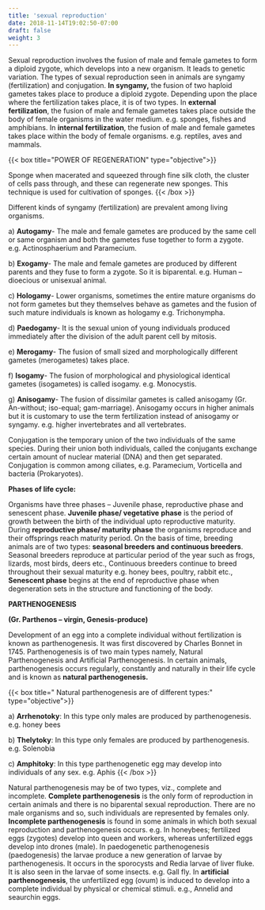```yaml
---
title: 'sexual reproduction'
date: 2018-11-14T19:02:50-07:00
draft: false
weight: 3
---
```



Sexual reproduction involves the fusion
of male and female gametes to form a diploid zygote, which develops into
a new organism. It leads to genetic variation. The types
of sexual reproduction seen in animals are syngamy
(fertilization) and conjugation. **In syngamy,** the fusion of two
haploid gametes takes place to produce a diploid
zygote. Depending upon the place where the
fertilization takes place, it is of two types. In
**external fertilization**, the fusion of male and
female gametes takes place outside the body
of female organisms in the water medium.
e.g. sponges, fishes and amphibians. In **internal fertilization**, the fusion of male and female
gametes takes place within the body of female
organisms. e.g. reptiles, aves and mammals.

{{< box title="POWER OF REGENERATION" type="objective">}}

Sponge when macerated
and squeezed through
fine silk cloth, the cluster of cells pass
through, and these can regenerate new
sponges. This technique is used for
cultivation of sponges.
{{< /box >}}



Different kinds of syngamy (fertilization)
are prevalent among living organisms.

a) **Autogamy**- The male and female
gametes are produced by the same cell or same
organism and both the gametes fuse together
to form a zygote. e.g. Actinosphaerium and
Paramecium.

b) **Exogamy**- The male and female gametes
are produced by different parents and they fuse
to form a zygote. So it is biparental. e.g. Human
– dioecious or unisexual animal.

c) **Hologamy**- Lower organisms,
sometimes the entire mature organisms do not
form gametes but they themselves behave as
gametes and the fusion of such mature individuals
is known as hologamy e.g. Trichonympha.

d) **Paedogamy**- It is the sexual union of
young individuals produced immediately after
the division of the adult parent cell by mitosis.

e) **Merogamy**- The fusion of small
sized and morphologically different gametes
(merogametes) takes place.

f) **Isogamy**- The fusion of morphological
and physiological identical gametes
(isogametes) is called isogamy. e.g. Monocystis.

g) **Anisogamy**- The fusion of dissimilar
gametes is called anisogamy (Gr. An-without;
iso-equal; gam-marriage). Anisogamy occurs
in higher animals but it is customary to use
the term fertilization instead of anisogamy
or syngamy. e.g. higher invertebrates and all
vertebrates.

Conjugation is the temporary union of the
two individuals of the same species. During their
union both individuals, called the conjugants
exchange certain amount of nuclear material
(DNA) and then get separated. Conjugation
is common among ciliates, e.g. Paramecium,
Vorticella and bacteria (Prokaryotes).

**Phases of life cycle:**

 Organisms have three phases – Juvenile phase, reproductive phase and
senescent phase. **Juvenile phase/ vegetative**
**phase** is the period of growth between the birth
of the individual upto reproductive maturity.
During **reproductive phase/ maturity phase**
the organisms reproduce and their offsprings
reach maturity period. On the basis of time,
breeding animals are of two types: **seasonal breeders and continuous breeders**. Seasonal
breeders reproduce at particular period of
the year such as frogs, lizards, most birds,
deers etc., Continuous breeders continue to
breed throughout their sexual maturity e.g.
honey bees, poultry, rabbit etc., **Senescent phase** begins at the end of reproductive phase
when degeneration sets in the structure and
functioning of the body.



**PARTHENOGENESIS**

**(Gr. Parthenos – virgin, Genesis-produce)**

Development of an egg into a complete
individual without fertilization is known as
parthenogenesis. It was first discovered by
Charles Bonnet in 1745. Parthenogenesis is of
two main types namely, Natural Parthenogenesis
and Artificial Parthenogenesis. In certain
animals, parthenogenesis occurs regularly,
constantly and naturally in their life cycle and
is known as **natural parthenogenesis.**

{{< box title=" Natural parthenogenesis are of different types:" type="objective">}}

a) **Arrhenotoky**: In this type
only males are produced by parthenogenesis.
e.g. honey bees

b) **Thelytoky**: In this type only females are
produced by parthenogenesis. e.g. Solenobia

c) **Amphitoky**: In this type parthenogenetic
egg may develop into individuals of any sex.
e.g. Aphis
{{< /box >}}

Natural parthenogenesis may be of
two types, viz., complete and incomplete.
**Complete parthenogenesis** is the only form
of reproduction in certain animals and there is
no biparental sexual reproduction. There are
no male organisms and so, such individuals
are represented by females only. **Incomplete parthenogenesis** is found in some animals
in which both sexual reproduction and
parthenogenesis occurs. e.g. In honeybees;
fertilized eggs (zygotes) develop into queen
and workers, whereas unfertilized eggs
develop into drones (male). In paedogenetic
parthenogenesis (paedogenesis) the larvae
produce a new generation of larvae by
parthenogenesis. It occurs in the sporocysts
and Redia larvae of liver fluke. It is also seen
in the larvae of some insects. e.g. Gall fly. In
**artificial parthenogenesis**, the unfertilized
egg (ovum) is induced to develop into a
complete individual by physical or chemical
stimuli. e.g., Annelid and seaurchin eggs.
